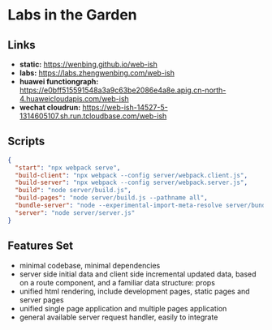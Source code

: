 # Labs in the Garden

## Links

- **static:** https://wenbing.github.io/web-ish
- **labs:** https://labs.zhengwenbing.com/web-ish
- **huawei functiongraph:** https://e0bff515591548a3a9c63be2086e4a8e.apig.cn-north-4.huaweicloudapis.com/web-ish
- **wechat cloudrun:** https://web-ish-14527-5-1314605107.sh.run.tcloudbase.com/web-ish

## Scripts

```json
{
  "start": "npx webpack serve",
  "build-client": "npx webpack --config server/webpack.client.js",
  "build-server": "npx webpack --config server/webpack.server.js",
  "build": "node server/build.js",
  "build-pages": "node server/build.js --pathname all",
  "bundle-server": "node --experimental-import-meta-resolve server/bundle.js",
  "server": "node server/server.js"
}
```

## Features Set

- minimal codebase, minimal dependencies
- server side initial data and client side incremental updated data,
  based on a route component, and a familiar data structure: props
- unified html rendering, include development pages, static pages and server pages
- unified single page application and multiple pages application
- general available server request handler, easily to integrate
